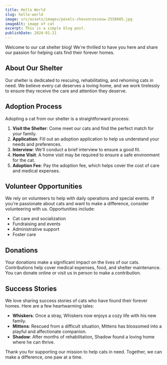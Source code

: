 ```yaml
---
title: Hello World
slug: hello-world
image: src/assets/images/pexels-chevonrossouw-2558605.jpg
imageAlt: image of cat
excerpt: This is a simple blog post.
publishDate: 2024-01-21
---
```


Welcome to our cat shelter blog! We're thrilled to have you here and share our passion for helping cats find their forever homes.

## About Our Shelter

Our shelter is dedicated to rescuing, rehabilitating, and rehoming cats in need. We believe every cat deserves a loving home, and we work tirelessly to ensure they receive the care and attention they deserve.

## Adoption Process

Adopting a cat from our shelter is a straightforward process:
1. **Visit the Shelter**: Come meet our cats and find the perfect match for your family.
2. **Application**: Fill out an adoption application to help us understand your needs and preferences.
3. **Interview**: We'll conduct a brief interview to ensure a good fit.
4. **Home Visit**: A home visit may be required to ensure a safe environment for the cat.
5. **Adoption Fee**: Pay the adoption fee, which helps cover the cost of care and medical expenses.

## Volunteer Opportunities

We rely on volunteers to help with daily operations and special events. If you're passionate about cats and want to make a difference, consider volunteering with us. Opportunities include:
- Cat care and socialization
- Fundraising and events
- Administrative support
- Foster care

## Donations

Your donations make a significant impact on the lives of our cats. Contributions help cover medical expenses, food, and shelter maintenance. You can donate online or visit us in person to make a contribution.

## Success Stories

We love sharing success stories of cats who have found their forever homes. Here are a few heartwarming tales:
- **Whiskers**: Once a stray, Whiskers now enjoys a cozy life with his new family.
- **Mittens**: Rescued from a difficult situation, Mittens has blossomed into a playful and affectionate companion.
- **Shadow**: After months of rehabilitation, Shadow found a loving home where he can thrive.

Thank you for supporting our mission to help cats in need. Together, we can make a difference, one paw at a time.
